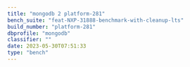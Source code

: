 ```yaml
---
title: "mongodb 2 platform-281"
bench_suite: "feat-NXP-31888-benchmark-with-cleanup-lts"
build_number: "platform-281"
dbprofile: "mongodb"
classifier: ""
date: 2023-05-30T07:51:33
type: "bench"
---
```

